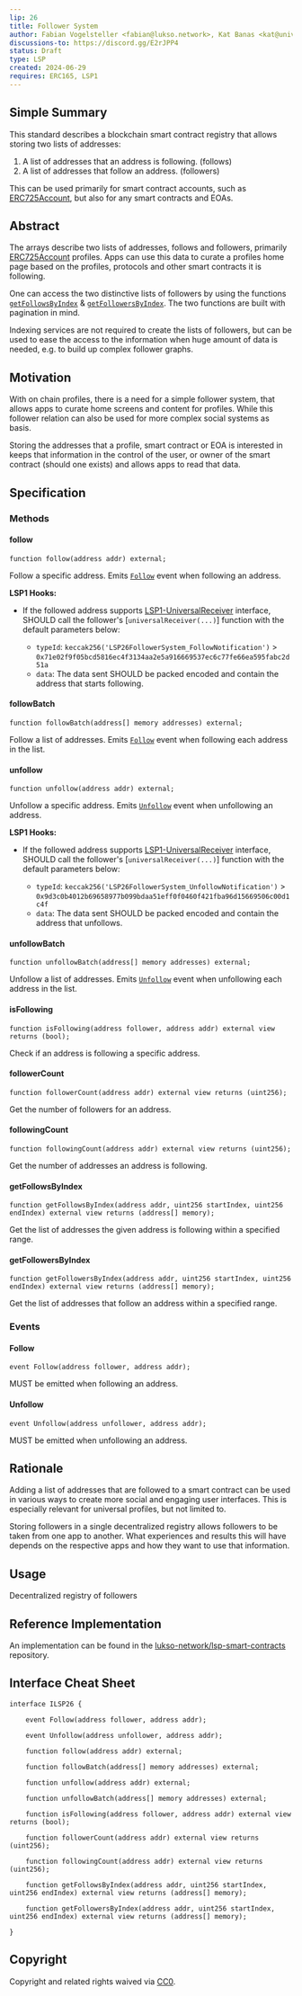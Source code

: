 ```yaml
---
lip: 26
title: Follower System
author: Fabian Vogelsteller <fabian@lukso.network>, Kat Banas <kat@universaleverything.io>
discussions-to: https://discord.gg/E2rJPP4
status: Draft
type: LSP
created: 2024-06-29
requires: ERC165, LSP1
---
```


## Simple Summary

This standard describes a blockchain smart contract registry that allows storing two lists of addresses:

1. A list of addresses that an address is following. (follows)
2. A list of addresses that follow an address. (followers)

This can be used primarily for smart contract accounts, such as [ERC725Account](./LSP-0-ERC725Account.md), but also for any smart contracts and EOAs.

## Abstract

The arrays describe two lists of addresses, follows and followers, primarily [ERC725Account](./LSP-0-ERC725Account.md) profiles. Apps can use this data to curate a profiles home page based on the profiles, protocols and other smart contracts it is following.

One can access the two distinctive lists of followers by using the functions [`getFollowsByIndex`](#getFollowsByIndex) & [`getFollowersByIndex`](#getFollowersByIndex). The two functions are built with pagination in mind.

Indexing services are not required to create the lists of followers, but can be used to ease the access to the information when huge amount of data is needed, e.g. to build up complex follower graphs.

## Motivation

With on chain profiles, there is a need for a simple follower system, that allows apps to curate home screens and content for profiles. While this follower relation can also be used for more complex social systems as basis.

Storing the addresses that a profile, smart contract or EOA is interested in keeps that information in the control of the user, or owner of the smart contract (should one exists) and allows apps to read that data.

## Specification

### Methods

#### follow

```solidity
function follow(address addr) external;
```

Follow a specific address.
Emits [`Follow`](#follow-1) event when following an address.

**LSP1 Hooks:**

- If the followed address supports [LSP1-UniversalReceiver] interface, SHOULD call the follower's [`universalReceiver(...)`] function with the default parameters below:

  - `typeId`: `keccak256('LSP26FollowerSystem_FollowNotification')` > `0x71e02f9f05bcd5816ec4f3134aa2e5a916669537ec6c77fe66ea595fabc2d51a`
  - `data`: The data sent SHOULD be packed encoded and contain the address that starts following.

#### followBatch

```solidity
function followBatch(address[] memory addresses) external;
```

Follow a list of addresses.
Emits [`Follow`](#follow-1) event when following each address in the list.

#### unfollow

```solidity
function unfollow(address addr) external;
```

Unfollow a specific address.
Emits [`Unfollow`](#Unfollow-1) event when unfollowing an address.

**LSP1 Hooks:**

- If the followed address supports [LSP1-UniversalReceiver] interface, SHOULD call the follower's [`universalReceiver(...)`] function with the default parameters below:

  - `typeId`: `keccak256('LSP26FollowerSystem_UnfollowNotification')` > `0x9d3c0b4012b69658977b099bdaa51eff0f0460f421fba96d15669506c00d1c4f`
  - `data`: The data sent SHOULD be packed encoded and contain the address that unfollows.

#### unfollowBatch

```solidity
function unfollowBatch(address[] memory addresses) external;
```

Unfollow a list of addresses.
Emits [`Unfollow`](#Unfollow-1) event when unfollowing each address in the list.

#### isFollowing

```solidity
function isFollowing(address follower, address addr) external view returns (bool);
```

Check if an address is following a specific address.

#### followerCount

```solidity
function followerCount(address addr) external view returns (uint256);
```

Get the number of followers for an address.

#### followingCount

```solidity
function followingCount(address addr) external view returns (uint256);
```

Get the number of addresses an address is following.

#### getFollowsByIndex

```solidity
function getFollowsByIndex(address addr, uint256 startIndex, uint256 endIndex) external view returns (address[] memory);
```

Get the list of addresses the given address is following within a specified range.

#### getFollowersByIndex

```solidity
function getFollowersByIndex(address addr, uint256 startIndex, uint256 endIndex) external view returns (address[] memory);
```

Get the list of addresses that follow an address within a specified range.

### Events

#### Follow

```solidity
event Follow(address follower, address addr);
```

MUST be emitted when following an address.

#### Unfollow

```solidity
event Unfollow(address unfollower, address addr);
```

MUST be emitted when unfollowing an address.

## Rationale

Adding a list of addresses that are followed to a smart contract can be used in various ways to create more social and engaging user interfaces. This is especially relevant for universal profiles, but not limited to.

Storing followers in a single decentralized registry allows followers to be taken from one app to another. What experiences and results this will have depends on the respective apps and how they want to use that information.

## Usage

Decentralized registry of followers

## Reference Implementation

An implementation can be found in the [lukso-network/lsp-smart-contracts] repository.

## Interface Cheat Sheet

```solidity
interface ILSP26 {

    event Follow(address follower, address addr);

    event Unfollow(address unfollower, address addr);

    function follow(address addr) external;

    function followBatch(address[] memory addresses) external;

    function unfollow(address addr) external;

    function unfollowBatch(address[] memory addresses) external;

    function isFollowing(address follower, address addr) external view returns (bool);

    function followerCount(address addr) external view returns (uint256);

    function followingCount(address addr) external view returns (uint256);

    function getFollowsByIndex(address addr, uint256 startIndex, uint256 endIndex) external view returns (address[] memory);

    function getFollowersByIndex(address addr, uint256 startIndex, uint256 endIndex) external view returns (address[] memory);

}
```

## Copyright

Copyright and related rights waived via [CC0](https://creativecommons.org/publicdomain/zero/1.0/).

[lsp1-universalreceiver]: ./LSP-1-UniversalReceiver.md
[lukso-network/lsp-smart-contracts]: https://github.com/lukso-network/lsp-smart-contracts/tree/develop/packages/lsp26-contracts/contracts/LSP26FollowingSystem.sol
